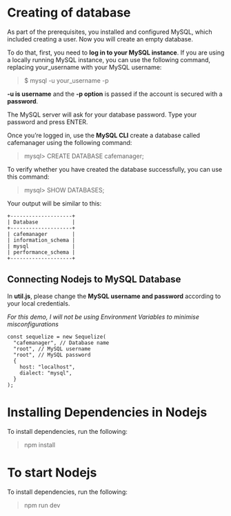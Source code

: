 # Creating of database

As part of the prerequisites, you installed and configured MySQL, which included creating a user. Now you will create an empty database.

To do that, first, you need to **log in to your MySQL instance**. If you are using a locally running MySQL instance, you can use the following command, replacing your_username with your MySQL username:

> $ mysql -u your_username -p

**-u is username** and the **-p option** is passed if the account is secured with a **password**.

The MySQL server will ask for your database password. Type your password and press ENTER.

Once you’re logged in, use the **MySQL CLI** create a database called cafemanager using the following command:

> mysql> CREATE DATABASE cafemanager;

To verify whether you have created the database successfully, you can use this command:

> mysql> SHOW DATABASES;

Your output will be similar to this:

```
+--------------------+
| Database           |
+--------------------+
| cafemanager        |
| information_schema |
| mysql              |
| performance_schema |
+--------------------+
```

## Connecting Nodejs to MySQL Database

In **util.js**, please change the **MySQL username and password** according to your local credentials.

_For this demo, I will not be using Environment Variables to minimise misconfigurations_

```
const sequelize = new Sequelize(
  "cafemanager", // Database name
  "root", // MySQL username
  "root", // MySQL password
  {
    host: "localhost",
    dialect: "mysql",
  }
);
```

# Installing Dependencies in Nodejs

To install dependencies, run the following:

> npm install

# To start Nodejs

To install dependencies, run the following:

> npm run dev
